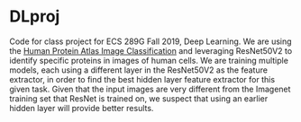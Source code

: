 # DLproj
Code for class project for ECS 289G Fall 2019, Deep Learning. We are using the [Human Protein Atlas Image Classification](https://www.kaggle.com/c/human-protein-atlas-image-classification)
and leveraging ResNet50V2 to identify specific proteins in images of human cells. We are training multiple models, each using a different layer in the ResNet50V2 as the feature extractor,
in order to find the best hidden layer feature extractor for this given task. Given that the input images are very different from the Imagenet training set that ResNet is trained on, we suspect 
that using an earlier hidden layer will provide better results.
